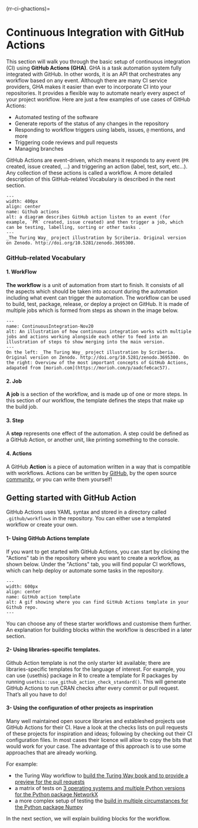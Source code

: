 (rr-ci-ghactions)=
# Continuous Integration with GitHub Actions

This section will walk you through the basic setup of continuous integration (CI) using **GitHub Actions (GHA)**. GHA is a task automation system fully integrated with GitHub. In other words, it is an API that orchestrates any workflow based on any event. Although there are many CI service providers, GHA makes it easier than ever to incorporate CI into your repositories. It provides a flexible way to automate nearly every aspect of your project workflow. Here are just a few examples of use cases of GitHub Actions:

- Automated testing of the software
- Generate reports of the status of any changes in the repository
- Responding to workflow triggers using labels, issues, `@` mentions, and more
- Triggering code reviews and pull requests
- Managing branches

GitHub Actions are event-driven, which means it responds to any event (`PR` created, issue created, ...) and triggering an action (label, test, sort, etc...). Any collection of these actions is called a workflow. A more detailed description of this GitHub-related Vocabulary is described in the next section.

```{figure} ../../figures/gih_action_diagrame.png
---
width: 400px
align: center
name: Github actions
alt: a diagram describes GitHub action listen to an event (for example, `PR` created, issue created) and then trigger a job, which can be testing, labelling, sorting or other tasks .
---
_The Turing Way_ project illustration by Scriberia. Original version on Zenodo. http://doi.org/10.5281/zenodo.3695300.
```
### GitHub-related Vocabulary
#### 1. WorkFlow

**The workflow** is a unit of automation from start to finish. It consists of all the aspects which should be taken into account during the automation including what event can trigger the automation. The workflow can be used to build, test, package, release, or deploy a project on GitHub. It is made of multiple jobs which is formed from steps as shown in the image below.

```{figure} ../../figures/ci-01.png
---
name: ContinuousIntegration-Nov20
alt: An illustration of how continuous integration works with multiple jobs and actions working alongside each other to feed into an illustration of steps to show merging into the main version.
---
On the left: _The Turing Way_ project illustration by Scriberia. Original version on Zenodo. http://doi.org/10.5281/zenodo.3695300. On the right: Overview of the most important concepts of GitHub Actions, adapated from [morioh.com](https://morioh.com/p/aadcfe6cac57).
```

#### 2. Job

**A job** is a section of the workflow, and is made up of one or more steps. In this section of our workflow, the template defines the steps that make up the build job.

#### 3. Step

A **step** represents one effect of the automation. A step could be defined as a GitHub Action, or another unit, like printing something to the console.

#### 4. Actions

A GitHub **Action** is a piece of automation written in a way that is compatible with workflows. Actions can be written by [GitHub](https://github.com/actions), by the open source [community](https://github.com/sdras/awesome-actions), or you can write them yourself!

## Getting started with GitHub Action

GitHub Actions uses YAML syntax and stored in a directory called `.github/workflows` in the repository. You can either use a templated workflow or create your own.


#### 1- Using GitHub Actions template

If you want to get started with GitHub Actions, you can start by clicking the "Actions" tab in the repository where you want to create a workflow, as shown below. Under the "Actions" tab, you will find popular CI workflows, which can help deploy or automate some tasks in the repository.

```{figure} ../../figures/gifs/start_ghactions.gif
---
width: 600px
align: center
name: GitHub action template
alt: A gif showing where you can find GitHub Actions template in your Github repo.
---
```
You can choose any of these starter workflows and customise them further.  An explanation for building blocks within the workflow is described in a later section.


#### 2- Using libraries-specific templates.


Github Action template is not the only starter kit available; there are libraries-specific templates for the language of interest. For example, you can  use  {usethis} package in R to create a template for R packages by running `usethis::use_github_action_check_standard()`. This will generate GitHub Actions to run CRAN checks after every commit or pull request. That’s all you have to do!


#### 3- Using the configuration of other projects as inspriration

Many well maintained open source libraries and estableshed projects use GitHub Actions for their CI.
Have a look at the checks lists on pull requests of these projects for inspiration and ideas;
following by checking out their CI configuration files.
In most cases their licence will allow to copy the bits that would work for your case.
The advantage of this approach is to use some approaches that are already working.

For example:

- the Turing Way workflow to [build the Turing Way book and to provide a preview for the pull requests](https://github.com/alan-turing-institute/the-turing-way/blob/master/.github/workflows/ci.yml)
- a matrix of tests on [3 operating systems and multiple Python versions for the Python package NetworkX](https://github.com/networkx/networkx/blob/main/.github/workflows/test.yml)
- a more complex setup of testing the [build in multiple circumstances for the Python package Numpy](https://github.com/numpy/numpy/blob/main/.github/workflows/build_test.yml)


In the next section, we will explain building blocks for the workflow.



<!-- (I'll explain each vocab separately using diagrams made with adobe illustrator) -->
